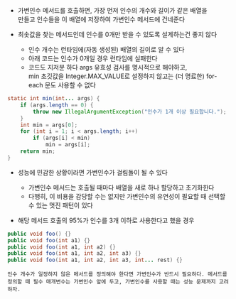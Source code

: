 * 가변인수 메서드를 호출하면, 가장 먼저 인수의 개수와 길이가 같은 배열을 <br>
만들고 인수들을 이 배열에 저장하여 가변인수 메서드에 건네준다

* 최솟값을 찾는 메서드인데 인수를 0개만 받을 수 있도록 설계하는건 좋지 않다
  * 인수 개수는 런타임에(자동 생성된) 배열의 길이로 알 수 있다
  * 아래 코드는 인수가 0개일 경우 런타임에 실패한다
  * 코드도 지저분 하다 args 유효성 검사를 명시적으로 해야하고, <br>
  min 초깃값을 Integer.MAX_VALUE로 설정하지  않고는 (더 명료한) for-each 문도 사용할 수 없다
```java
static int min(int... args) {
    if (args.length == 0) {
        throw new IllegalArgumentException("인수가 1개 이상 필요합니다.");
    }
    int min = args[0];
    for (int i = 1; i < args.length; i++) 
        if (args[i] < min)
            min = args[i];
    return min;
}
```
* 성능에 민감한 상황이라면 가변인수가 걸림돌이 될 수 있다
  * 가변인수 메서드는 호출될 때마다 배열을 새로 하나 할당하고 초기화한다
  * 다행히, 이 비용을 감당할 수는 없지만 가변인수의 유연성이 필요할 때 선택할 수 있는 멋진 패턴이 있다

* 해당 메서드 호출의 95%가 인수를 3개 이하로 사용한다고 했을 경우
```java
public void foo() {}
public void foo(int a1) {}
public void foo(int a1, int a2) {}
public void foo(int a1, int a2, int a3) {}
public void foo(int a1, int a2, int a3, int... rest) {}
```

```
인수 개수가 일정하지 않은 메서드를 정의해야 한다면 가변인수가 반드시 필요하다. 메서드를
정의할 때 필수 매개변수는 가변인수 앞에 두고, 가변인수를 사용할 때는 성능 문제까지 고려하자.
```